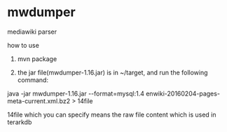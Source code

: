# mwdumper
mediawiki parser

how to use

1. mvn package

2. the jar file(mwdumper-1.16.jar) is in ~/target, and run the following command:

java -jar mwdumper-1.16.jar --format=mysql:1.4 enwiki-20160204-pages-meta-current.xml.bz2 > 14file

14file which you can specify means the raw file content which is used in terarkdb
